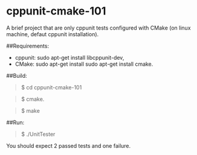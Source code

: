 # cppunit-cmake-101
A brief project that are only cppunit tests configured with CMake (on linux machine, defaut cppunit installation).

##Requirements:
- cppunit: sudo apt-get install libcppunit-dev,
- CMake:  sudo apt-get install sudo apt-get install cmake.

##Build:
> $ cd cppunit-cmake-101

> $ cmake.

> $ make

##Run:
> $ ./UnitTester

You should expect 2 passed tests and one failure.
